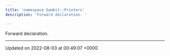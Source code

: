 ```yaml
---
title: 'namespace Gambit::Printers'
description: 'Forward declaration. '

---
```







Forward declaration. 






-------------------------------

Updated on 2022-08-03 at 00:49:07 +0000